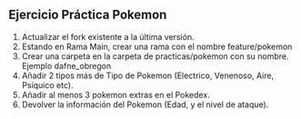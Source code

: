 ## Ejercicio Práctica Pokemon

1. Actualizar el fork existente a la última versión.
2. Estando en Rama Main, crear una rama con el nombre feature/pokemon
3. Crear una carpeta en la carpeta de practicas/pokemon con su nombre. Ejemplo dafne_obregon
4. Añadir 2 tipos más de Tipo de Pokemon (Electrico, Venenoso, Aire, Psíquico etc).
5. Añadir al menos 3 pokemon extras en el Pokedex.
6. Devolver la información del Pokemon (Edad, y el nivel de ataque).
